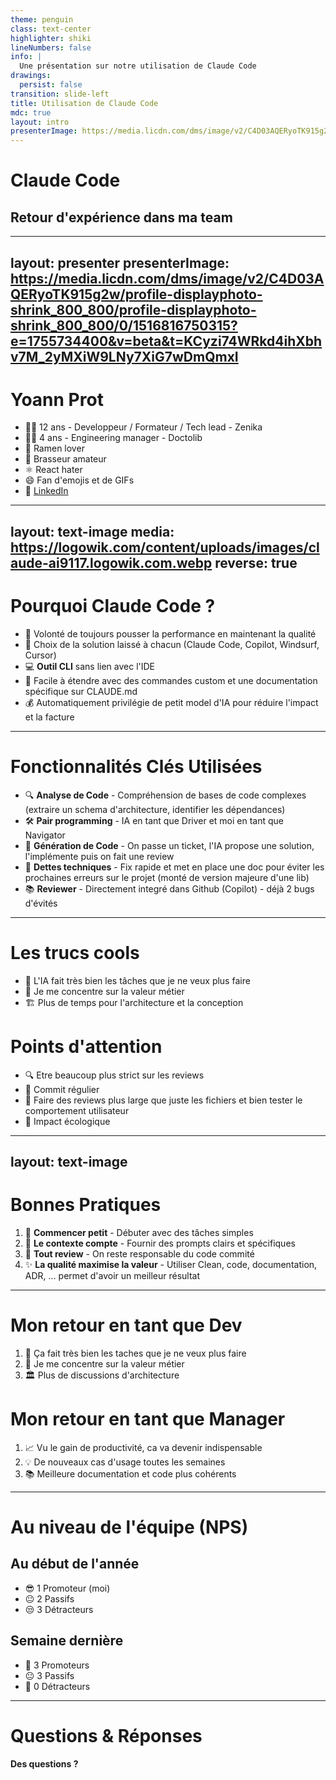 ```yaml
---
theme: penguin
class: text-center
highlighter: shiki
lineNumbers: false
info: |
  Une présentation sur notre utilisation de Claude Code
drawings:
  persist: false
transition: slide-left
title: Utilisation de Claude Code
mdc: true
layout: intro
presenterImage: https://media.licdn.com/dms/image/v2/C4D03AQERyoTK915g2w/profile-displayphoto-shrink_800_800/profile-displayphoto-shrink_800_800/0/1516816750315?e=1755734400&v=beta&t=KCyzi74WRkd4ihXbhv7M_2yMXiW9LNy7XiG7wDmQmxI
---
```


# Claude Code
## Retour d'expérience dans ma team

<div class="abs-br m-6 text-xl">
  <carbon:code class="text-2xl" />
</div>

---
layout: presenter
presenterImage: https://media.licdn.com/dms/image/v2/C4D03AQERyoTK915g2w/profile-displayphoto-shrink_800_800/profile-displayphoto-shrink_800_800/0/1516816750315?e=1755734400&v=beta&t=KCyzi74WRkd4ihXbhv7M_2yMXiW9LNy7XiG7wDmQmxI
---

# Yoann Prot

- 👨‍💻 12 ans - Developpeur / Formateur / Tech lead - Zenika
- 👨‍💼 4 ans - Engineering manager - Doctolib
- 🍜 Ramen lover
- 🍺 Brasseur amateur
- ⚛️ React hater
- 😄 Fan d'emojis et de GIFs
- 💼 [LinkedIn](https://www.linkedin.com/in/yoannprot/)

---
layout: text-image
media: https://logowik.com/content/uploads/images/claude-ai9117.logowik.com.webp
reverse: true
---

# Pourquoi Claude Code ?

- 🚀 Volonté de toujours pousser la performance en maintenant la qualité
- 🎯 Choix de la solution laissé à chacun (Claude Code, Copilot, Windsurf, Cursor)
- 💻 **Outil CLI** sans lien avec l'IDE
- 🔧 Facile à étendre avec des commandes custom et une documentation spécifique sur CLAUDE.md
- 💰 Automatiquement privilégie de petit model d'IA pour réduire l'impact et la facture

---

# Fonctionnalités Clés Utilisées

<v-clicks>

- 🔍 **Analyse de Code** - Compréhension de bases de code complexes (extraire un schema d'architecture, identifier les dépendances)
- 🛠️ **Pair programming** - IA en tant que Driver et moi en tant que Navigator
- 📝 **Génération de Code** - On passe un ticket, l'IA propose une solution, l'implémente puis on fait une review
- 🔄 **Dettes techniques** - Fix rapide et met en place une doc pour éviter les prochaines erreurs sur le projet (monté de version majeure d'une lib)
- 📚 **Reviewer** - Directement integré dans Github (Copilot) - déjà 2 bugs d'évités

</v-clicks>

---

<div class="grid grid-cols-2 gap-4">

<div>

# Les trucs cools

- 🤖 L'IA fait très bien les tâches que je ne veux plus faire
- 🎯 Je me concentre sur la valeur métier
- 🏗️ Plus de temps pour l'architecture et la conception

</div>

<div>

# Points d'attention

- 🔍 Etre beaucoup plus strict sur les reviews
- 💾 Commit régulier
- 🧪 Faire des reviews plus large que juste les fichiers et bien tester le comportement utilisateur
- 🌱 Impact écologique

</div>


</div>

---
layout: text-image
---

# Bonnes Pratiques

<v-clicks>

1. 🐣 **Commencer petit** - Débuter avec des tâches simples
2. 📝 **Le contexte compte** - Fournir des prompts clairs et spécifiques
3. 👀 **Tout review** - On reste responsable du code commité
4. ✨ **La qualité maximise la valeur** - Utiliser Clean, code, documentation, ADR, ... permet d'avoir un meilleur résultat

</v-clicks>

---

# Mon retour en tant que Dev

<v-clicks>

1. 🤖 Ça fait très bien les taches que je ne veux plus faire
2. 💎 Je me concentre sur la valeur métier
3. 🏛️ Plus de discussions d'architecture

</v-clicks>


# Mon retour en tant que Manager

<v-clicks>

1. 📈 Vu le gain de productivité, ca va devenir indispensable
2. 💡 De nouveaux cas d'usage toutes les semaines
3. 📚 Meilleure documentation et code plus cohérents

</v-clicks>

---

# Au niveau de l'équipe (NPS)

<div class="grid grid-cols-2 gap-4">

<div>

## Au début de l'année
- 😎 1 Promoteur (moi)
- 😐 2 Passifs
- 😒 3 Détracteurs

</div>

<div>

## Semaine dernière
- 🤩 3 Promoteurs
- 😐 3 Passifs
- 🚫 0 Détracteurs

</div>

</div>

---

# Questions & Réponses

**Des questions ?**

<div class="text-center mt-8">
<carbon-chat class="text-6xl text-blue-500" />
</div>
